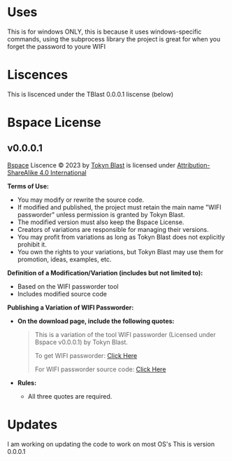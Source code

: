# Uses
This is for windows ONLY, this is because it uses windows-specific commands, using the subprocess library
the project is great for when you forget the password to youre WIFI

# Liscences
This is liscenced under the TBlast 0.0.0.1 liscense (below)
# Bspace License

## v0.0.0.1

[Bspace](https://tokynblast.w3spaces.com/tblast-liscence.html) Liscence © 2023 by [Tokyn Blast](https://tokynblast.w3spaces.com/) is licensed under [Attribution-ShareAlike 4.0 International](https://creativecommons.org/licenses/by-sa/4.0/?ref=chooser-v1)

**Terms of Use:**

- You may modify or rewrite the source code.
- If modified and published, the project must retain the main name "WIFI passworder" unless permission is granted by Tokyn Blast.
- The modified version must also keep the Bspace License.
- Creators of variations are responsible for managing their versions.
- You may profit from variations as long as Tokyn Blast does not explicitly prohibit it.
- You own the rights to your variations, but Tokyn Blast may use them for promotion, ideas, examples, etc.

**Definition of a Modification/Variation (includes but not limited to):**

- Based on the WIFI passworder tool
- Includes modified source code

**Publishing a Variation of WIFI Passworder:**

- **On the download page, include the following quotes:**

   > This is a variation of the tool WIFI passworder (Licensed under Bspace v0.0.0.1) by Tokyn Blast.
   >
   > To get WIFI passworder: [Click Here](https://github.com/TokynBlast/WIFI-passworder)
   >
   > For WIFI passworder source code: [Click Here](https://github.com/TokynBlast/WIFI-passworder/blob/main/main.py)

- **Rules:**

   - All three quotes are required.

# Updates
I am working on updating the code to work on most OS's
This is version 0.0.0.1
